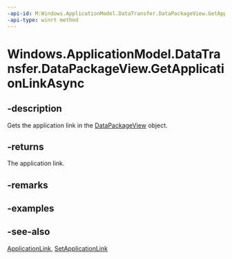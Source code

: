 ```yaml
---
-api-id: M:Windows.ApplicationModel.DataTransfer.DataPackageView.GetApplicationLinkAsync
-api-type: winrt method
---
```


<!-- Method syntax
public Windows.Foundation.IAsyncOperation<Windows.Foundation.Uri> GetApplicationLinkAsync()
-->

# Windows.ApplicationModel.DataTransfer.DataPackageView.GetApplicationLinkAsync

## -description
Gets the application link in the [DataPackageView](datapackageview.md) object.

## -returns
The application link.

## -remarks

## -examples

## -see-also
[ApplicationLink](standarddataformats_applicationlink.md), [SetApplicationLink](datapackage_setapplicationlink.md)